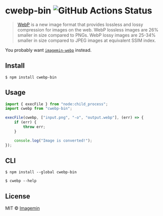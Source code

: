 # cwebp-bin ![GitHub Actions Status](https://github.com/Yin-Jie/cwebp-bin/workflows/test/badge.svg?branch=main)

> [WebP](https://developers.google.com/speed/webp/) is a new image format that provides lossless and lossy compression for images on the web. WebP lossless images are 26% smaller in size compared to PNGs. WebP lossy images are 25-34% smaller in size compared to JPEG images at equivalent SSIM index.

You probably want [`imagemin-webp`](https://github.com/imagemin/imagemin-webp) instead.

## Install

```
$ npm install cwebp-bin
```

## Usage

```js
import { execFile } from "node:child_process";
import cwebp from "cwebp-bin";

execFile(cwebp, ["input.png", "-o", "output.webp"], (err) => {
	if (err) {
		throw err;
	}

	console.log("Image is converted!");
});
```

## CLI

```
$ npm install --global cwebp-bin
```

```
$ cwebp --help
```

## License

MIT © [Imagemin](https://github.com/imagemin)
